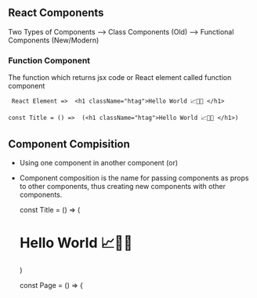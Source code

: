 ## React Components

Two Types of Components
--> Class Components (Old)
--> Functional Components (New/Modern)

### Function Component

The function which returns jsx code or React element called function component

     React Element =>  <h1 className="htag">Hello World 📈👨‍💻 </h1>

    const Title = () =>  (<h1 className="htag">Hello World 📈👨‍💻 </h1>)

## Component Compisition

- Using one component in another component
  (or)
- Component composition is the name for passing components as props to other components, thus creating new components with other components.

  const Title = () => (<h1 className="htag">Hello World 📈👨‍💻 </h1>)

  const Page = () => {
  <Title />
  <h2 className="htag">Hii... </h2>
  }

#### root.render() can able to render the React Elements and components

    - root.render(heading)  =>  const heading = <h1 className="htag">Hello World 📈👨‍💻 </h1>
    - root.render(<Title/>)  =>  const Title = () => (<h1 className="htag">Hello World 📈👨‍💻 </h1>)

